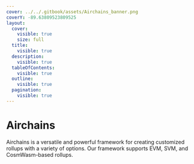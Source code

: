 ```yaml
---
cover: ../../.gitbook/assets/Airchains_banner.png
coverY: -89.63809523809525
layout:
  cover:
    visible: true
    size: full
  title:
    visible: true
  description:
    visible: true
  tableOfContents:
    visible: true
  outline:
    visible: true
  pagination:
    visible: true
---
```


# Airchains

Airchains is a versatile and powerful framework for creating customized rollups with a variety of options. Our framework supports EVM, SVM, and CosmWasm-based rollups.
